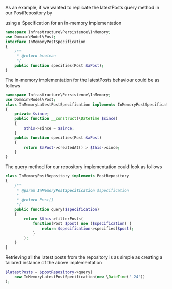As an example, if we wanted to replicate the latestPosts query method in our PostRepository by

using a Specification for an in-memory implementation

```php
namespace Infrastructure\Persistence\InMemory;
use Domain\Model\Post;
interface InMemoryPostSpecification
{
    /**
     * @return boolean
     */
    public function specifies(Post $aPost);
}
```

The in-memory implementation for the latestPosts behaviour could be as follows

```php
namespace Infrastructure\Persistence\InMemory;
use Domain\Model\Post;
class InMemoryLatestPostSpecification implements InMemoryPostSpecification
{
    private $since;
    public function __construct(\DateTime $since)
    {
        $this->since = $since;
    }
    public function specifies(Post $aPost)
    {
        return $aPost->createdAt() > $this->since;
    }
}
```

The query method for our repository implementation could look as follows

```php
class InMemoryPostRepository implements PostRepository
{
    /**
     * @param InMemoryPostSpecification $specification
     *
     * @return Post[]
     */
    public function query($specification)
    {
        return $this->filterPosts(
            function(Post $post) use ($specification) {
                return $specification->specifies($post);
            }
        );
    }
}
```

Retrieving all the latest posts from the repository is as simple as creating a tailored instance of the  above implementation

```php
$latestPosts = $postRepository->query(
    new InMemoryLatestPostSpecification(new \DateTime('-24'))
);
```



